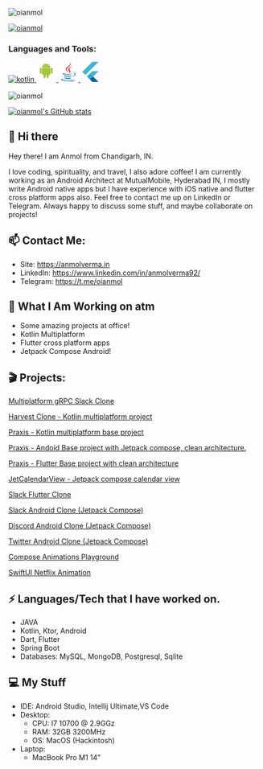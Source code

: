 <p align="left"><img src="https://komarev.com/ghpvc/?username=oianmol&label=Profile%20views&color=0e75b6&style=flat"
                     alt="oianmol"/></p>
<p align="left"><a href="https://twitter.com/oianmol" target="blank"><img
        src="https://img.shields.io/twitter/follow/oianmol?logo=twitter&style=for-the-badge" alt="oianmol"/></a>
</p>
<h3 align="left">Languages and Tools:</h3>
<p align="left">
    <!--Kotlin-->
    <a href="https://kotlinlang.org" target="_blank"> <img
            src="https://www.vectorlogo.zone/logos/kotlinlang/kotlinlang-icon.svg" alt="kotlin" width="40" height="40"/>
    </a>
    <!--Android-->
    <a href="https://developer.android.com" target="_blank"> <img
            src="https://raw.githubusercontent.com/devicons/devicon/master/icons/android/android-original-wordmark.svg"
            alt="android" width="40" height="40"/> </a>
    <!--Java-->
    <a href="https://www.java.com" target="_blank"> <img
            src="https://raw.githubusercontent.com/devicons/devicon/master/icons/java/java-original.svg" alt="java"
            width="40" height="40"/> </a>
	       <!--Flutter-->
    <a href="https://www.flutter.dev" target="_blank"> <img
            src="https://raw.githubusercontent.com/devicons/devicon/1119b9f84c0290e0f0b38982099a2bd027a48bf1/icons/flutter/flutter-original.svg" alt="Flutter"
            width="40" height="40"/> </a>
	    
	    
	    
</p>
<p><img align="center" src="https://github-readme-streak-stats.herokuapp.com/?user=oianmol&" alt="oianmol"/></p>

[![oianmol's GitHub stats](https://github-readme-stats.vercel.app/api?username=oianmol&theme=radical)](https://twitter.com/oianmol)

## 👋 Hi there 

Hey there! I am Anmol from Chandigarh, IN.

I love coding, spirituality, and travel, I also adore coffee! 
I am currently working as an Android Architect at MutualMobile, Hyderabad IN, 
I mostly write Android native apps but I have experience with iOS native and flutter cross platform apps also.
Feel free to contact me up on LinkedIn or Telegram. Always happy to discuss some stuff, and maybe collaborate on projects!
## 📫  Contact Me:

 - Site: https://anmolverma.in
 - LinkedIn: https://www.linkedin.com/in/anmolverma92/
 - Telegram: https://t.me/oianmol

##  👀 What I Am Working on atm

- Some amazing projects at office!
- Kotlin Multiplatform
- Flutter cross platform apps
- Jetpack Compose Android!

## 🎬 Projects:

[Multiplatform gRPC Slack Clone](https://github.com/Anmol92verma/SlackComposeMultiplatform)

[Harvest Clone - Kotlin multiplatform project](https://github.com/mutualmobile/HarvestTimeKMP)

[Praxis - Kotlin multiplatform base project](https://github.com/mutualmobile/praxiskmm)

[Praxis - Andoid Base project with Jetpack compose, clean architecture.](https://github.com/mutualmobile/praxis)

[Praxis - Flutter Base project with clean architecture](https://github.com/mutualmobile/praxisflutter)

[JetCalendarView - Jetpack compose calendar view](https://github.com/Anmol92verma/JetCalendarView)

[Slack Flutter Clone](https://github.com/anmol92verma/flutter_slack)

[Slack Android Clone (Jetpack Compose)](https://github.com/anmol92verma/slackandroidclone)

[Discord Android Clone (Jetpack Compose)](https://github.com/Anmol92verma/DiscordJetpackCompose)

[Twitter Android Clone (Jetpack Compose)](https://github.com/Anmol92verma/jettwitter)

[Compose Animations Playground](https://github.com/Anmol92verma/ComposeAnimationsPlayground)

[SwiftUI Netflix Animation](https://github.com/mutualmobile/SwiftUIAnimations)


## ⚡ Languages/Tech that I have worked on.

 - JAVA
 - Kotlin, Ktor, Android
 - Dart, Flutter
 - Spring Boot
 - Databases: MySQL, MongoDB, Postgresql, Sqlite


##  💻 My Stuff

 - IDE: Android Studio, Intellij Ultimate,VS Code
 - Desktop:
	 - CPU: I7 10700 @ 2.9GGz
	 - RAM: 32GB 3200MHz
	 - OS: MacOS (Hackintosh)
- Laptop:
	- MacBook Pro M1 14"
